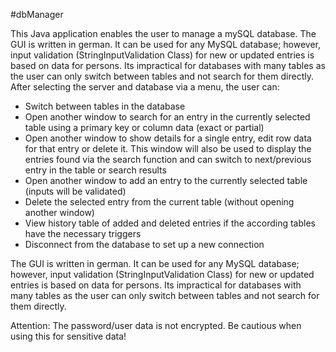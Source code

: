 #dbManager
  
  This Java application enables the user to manage a mySQL database. The GUI is written in german. It can be used for any MySQL database;
  however, input validation (StringInputValidation Class) for new or updated entries is based on data for persons.
  Its impractical for databases with many tables as the user can only switch between tables and not search for them directly.
  After selecting the server and database via a menu, the user can:
  
  - Switch between tables in the database
  - Open another window to search for an entry in the currently selected table using a primary key or column data (exact or partial)
  - Open another window to show details for a single entry, edit row data for that entry or delete it.
    This window will also be used to display the entries found via the search function and can switch to next/previous entry in the table or search results
  - Open another window to add an entry to the currently selected table (inputs will be validated)
  - Delete the selected entry from the current table (without opening another window)
  - View history table of added and deleted entries if the according tables have the necessary triggers
  - Disconnect from the database to set up a new connection
  
  The GUI is written in german. It can be used for any MySQL database; however, input validation (StringInputValidation Class) for new or updated entries is based on data for persons.
  Its impractical for databases with many tables as the user can only switch between tables and not search for them directly.
  
  Attention: The password/user data is not encrypted. Be cautious when using this for sensitive data!
